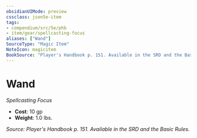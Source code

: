 ```yaml
---
obsidianUIMode: preview
cssclass: json5e-item
tags:
- compendium/src/5e/phb
- item/gear/spellcasting-focus
aliases: ["Wand"]
SourceType: "Magic Item"
NoteIcon: magicitem
BookSource: "Player's Handbook p. 151. Available in the SRD and the Basic Rules."
---
```

# Wand
*Spellcasting Focus*  

- **Cost**: 10 gp
- **Weight**: 1.0 lbs.

*Source: Player's Handbook p. 151. Available in the SRD and the Basic Rules.*